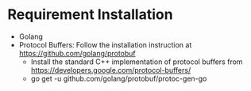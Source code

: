 # Requirement Installation
* Golang
* Protocol Buffers: Follow the installation instruction at https://github.com/golang/protobuf
    * Install the standard C++ implementation of protocol buffers from https://developers.google.com/protocol-buffers/
    * go get -u github.com/golang/protobuf/protoc-gen-go